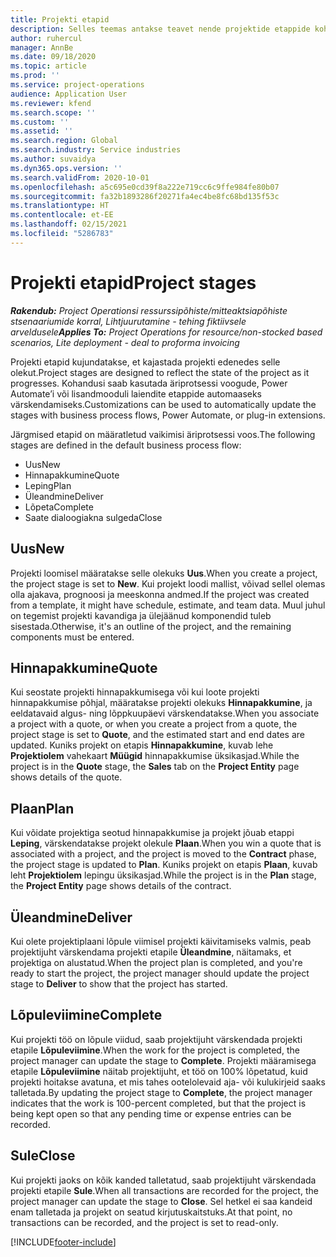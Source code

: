 ```yaml
---
title: Projekti etapid
description: Selles teemas antakse teavet nende projektide etappide kohta, mis on saadaval lahenduses Microsoft Dynamics Project Operations.
author: ruhercul
manager: AnnBe
ms.date: 09/18/2020
ms.topic: article
ms.prod: ''
ms.service: project-operations
audience: Application User
ms.reviewer: kfend
ms.search.scope: ''
ms.custom: ''
ms.assetid: ''
ms.search.region: Global
ms.search.industry: Service industries
ms.author: suvaidya
ms.dyn365.ops.version: ''
ms.search.validFrom: 2020-10-01
ms.openlocfilehash: a5c695e0cd39f8a222e719cc6c9ffe984fe80b07
ms.sourcegitcommit: fa32b1893286f20271fa4ec4be8fc68bd135f53c
ms.translationtype: HT
ms.contentlocale: et-EE
ms.lasthandoff: 02/15/2021
ms.locfileid: "5286783"
---
```

# <a name="project-stages"></a><span data-ttu-id="d2a66-103">Projekti etapid</span><span class="sxs-lookup"><span data-stu-id="d2a66-103">Project stages</span></span>

<span data-ttu-id="d2a66-104">_**Rakendub:** Project Operationsi ressurssipõhiste/mitteaktsiapõhiste stsenaariumide korral,  Lihtjuurutamine - tehing fiktiivsele arveldusele_</span><span class="sxs-lookup"><span data-stu-id="d2a66-104">_**Applies To:** Project Operations for resource/non-stocked based scenarios, Lite deployment - deal to proforma invoicing_</span></span>

<span data-ttu-id="d2a66-105">Projekti etapid kujundatakse, et kajastada projekti edenedes selle olekut.</span><span class="sxs-lookup"><span data-stu-id="d2a66-105">Project stages are designed to reflect the state of the project as it progresses.</span></span> <span data-ttu-id="d2a66-106">Kohandusi saab kasutada äriprotsessi voogude, Power Automate’i või lisandmooduli laiendite etappide automaaseks värskendamiseks.</span><span class="sxs-lookup"><span data-stu-id="d2a66-106">Customizations can be used to automatically update the stages with business process flows, Power Automate, or plug-in extensions.</span></span>

<span data-ttu-id="d2a66-107">Järgmised etapid on määratletud vaikimisi äriprotsessi voos.</span><span class="sxs-lookup"><span data-stu-id="d2a66-107">The following stages are defined in the default business process flow:</span></span>

- <span data-ttu-id="d2a66-108">Uus</span><span class="sxs-lookup"><span data-stu-id="d2a66-108">New</span></span>
- <span data-ttu-id="d2a66-109">Hinnapakkumine</span><span class="sxs-lookup"><span data-stu-id="d2a66-109">Quote</span></span>
- <span data-ttu-id="d2a66-110">Leping</span><span class="sxs-lookup"><span data-stu-id="d2a66-110">Plan</span></span>
- <span data-ttu-id="d2a66-111">Üleandmine</span><span class="sxs-lookup"><span data-stu-id="d2a66-111">Deliver</span></span>
- <span data-ttu-id="d2a66-112">Lõpeta</span><span class="sxs-lookup"><span data-stu-id="d2a66-112">Complete</span></span>
- <span data-ttu-id="d2a66-113">Saate dialoogiakna sulgeda</span><span class="sxs-lookup"><span data-stu-id="d2a66-113">Close</span></span> 

## <a name="new"></a><span data-ttu-id="d2a66-114">Uus</span><span class="sxs-lookup"><span data-stu-id="d2a66-114">New</span></span>

<span data-ttu-id="d2a66-115">Projekti loomisel määratakse selle olekuks **Uus**.</span><span class="sxs-lookup"><span data-stu-id="d2a66-115">When you create a project, the project stage is set to **New**.</span></span> <span data-ttu-id="d2a66-116">Kui projekt loodi mallist, võivad sellel olemas olla ajakava, prognoosi ja meeskonna andmed.</span><span class="sxs-lookup"><span data-stu-id="d2a66-116">If the project was created from a template, it might have schedule, estimate, and team data.</span></span> <span data-ttu-id="d2a66-117">Muul juhul on tegemist projekti kavandiga ja ülejäänud komponendid tuleb sisestada.</span><span class="sxs-lookup"><span data-stu-id="d2a66-117">Otherwise, it's an outline of the project, and the remaining components must be entered.</span></span>

## <a name="quote"></a><span data-ttu-id="d2a66-118">Hinnapakkumine</span><span class="sxs-lookup"><span data-stu-id="d2a66-118">Quote</span></span>

<span data-ttu-id="d2a66-119">Kui seostate projekti hinnapakkumisega või kui loote projekti hinnapakkumise põhjal, määratakse projekti olekuks **Hinnapakkumine**, ja eeldatavaid algus- ning lõppkuupäevi värskendatakse.</span><span class="sxs-lookup"><span data-stu-id="d2a66-119">When you associate a project with a quote, or when you create a project from a quote, the project stage is set to **Quote**, and the estimated start and end dates are updated.</span></span> <span data-ttu-id="d2a66-120">Kuniks projekt on etapis **Hinnapakkumine**, kuvab lehe **Projektiolem** vahekaart **Müügid** hinnapakkumise üksikasjad.</span><span class="sxs-lookup"><span data-stu-id="d2a66-120">While the project is in the **Quote** stage, the **Sales** tab on the **Project Entity** page shows details of the quote.</span></span>

## <a name="plan"></a><span data-ttu-id="d2a66-121">Plaan</span><span class="sxs-lookup"><span data-stu-id="d2a66-121">Plan</span></span>

<span data-ttu-id="d2a66-122">Kui võidate projektiga seotud hinnapakkumise ja projekt jõuab etappi **Leping**, värskendatakse projekt olekule **Plaan**.</span><span class="sxs-lookup"><span data-stu-id="d2a66-122">When you win a quote that is associated with a project, and the project is moved to the **Contract** phase, the project stage is updated to **Plan**.</span></span> <span data-ttu-id="d2a66-123">Kuniks projekt on etapis **Plaan**, kuvab leht **Projektiolem** lepingu üksikasjad.</span><span class="sxs-lookup"><span data-stu-id="d2a66-123">While the project is in the **Plan** stage, the **Project Entity** page shows details of the contract.</span></span>

## <a name="deliver"></a><span data-ttu-id="d2a66-124">Üleandmine</span><span class="sxs-lookup"><span data-stu-id="d2a66-124">Deliver</span></span>

<span data-ttu-id="d2a66-125">Kui olete projektiplaani lõpule viimisel projekti käivitamiseks valmis, peab projektijuht värskendama projekti etapile **Üleandmine**, näitamaks, et projektiga on alustatud.</span><span class="sxs-lookup"><span data-stu-id="d2a66-125">When the project plan is completed, and you're ready to start the project, the project manager should update the project stage to **Deliver** to show that the project has started.</span></span>

## <a name="complete"></a><span data-ttu-id="d2a66-126">Lõpuleviimine</span><span class="sxs-lookup"><span data-stu-id="d2a66-126">Complete</span></span> 

<span data-ttu-id="d2a66-127">Kui projekti töö on lõpule viidud, saab projektijuht värskendada projekti etapile **Lõpuleviimine**.</span><span class="sxs-lookup"><span data-stu-id="d2a66-127">When the work for the project is completed, the project manager can update the stage to **Complete**.</span></span> <span data-ttu-id="d2a66-128">Projekti määramisega etapile **Lõpuleviimine** näitab projektijuht, et töö on 100% lõpetatud, kuid projekti hoitakse avatuna, et mis tahes ootelolevaid aja- või kulukirjeid saaks talletada.</span><span class="sxs-lookup"><span data-stu-id="d2a66-128">By updating the project stage to **Complete**, the project manager indicates that the work is 100-percent completed, but that the project is being kept open so that any pending time or expense entries can be recorded.</span></span>

## <a name="close"></a><span data-ttu-id="d2a66-129">Sule</span><span class="sxs-lookup"><span data-stu-id="d2a66-129">Close</span></span>

<span data-ttu-id="d2a66-130">Kui projekti jaoks on kõik kanded talletatud, saab projektijuht värskendada projekti etapile **Sule**.</span><span class="sxs-lookup"><span data-stu-id="d2a66-130">When all transactions are recorded for the project, the project manager can update the stage to **Close**.</span></span> <span data-ttu-id="d2a66-131">Sel hetkel ei saa kandeid enam talletada ja projekt on seatud kirjutuskaitstuks.</span><span class="sxs-lookup"><span data-stu-id="d2a66-131">At that point, no transactions can be recorded, and the project is set to read-only.</span></span>



[!INCLUDE[footer-include](../includes/footer-banner.md)]